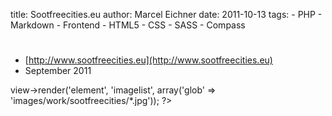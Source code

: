 title: Sootfreecities.eu
author: Marcel Eichner
date: 2011-10-13
tags:
	- PHP
	- Markdown
	- Frontend
	- HTML5
	- CSS
	- SASS
	- Compass

# <?= $pageTitle ?>

* [http://www.sootfreecities.eu](http://www.sootfreecities.eu)
* September 2011



<?= $this->view->render('element', 'imagelist', array('glob' => 'images/work/sootfreecities/*.jpg')); ?>